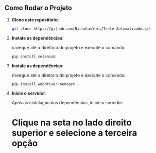 ## Como Rodar o Projeto

1. **Clone este repositório:**

    ```Bash
    git clone https://github.com/NicholasYuri/Teste-Automatizado.git
    ```
2. **Instale as dependências:**

    navegue até o diretório do projeto e execute o comando:

    ```bash
    pip install selenium
    ```

3. **Instale as dependências:**

    navegue até o diretório do projeto e execute o comando:

    ```bash
    pip install webdriver-meneger
    ```
    
4. **Inicie o servidor:**

    Após as instalação das dependências, inicie o servidor:

   # Clique na seta no lado direito superior e selecione a terceira opção

    
